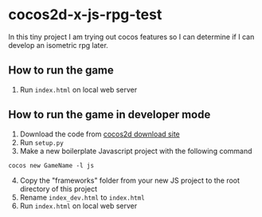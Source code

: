 # cocos2d-x-js-rpg-test
In this tiny project I am trying out cocos features so I can determine if I can develop an isometric rpg later.

How to run the game
-----------------------
1. Run `index.html` on local web server

How to run the game in developer mode
-----------------------
1. Download the code from [cocos2d download site][4]
2. Run `setup.py`
3. Make a new boilerplate Javascript project with the following command

`cocos new GameName -l js`

4. Copy the "frameworks" folder from your new JS project to the root directory of this project
5. Rename `index_dev.html` to `index.html`
6. Run `index.html` on local web server


[4]: http://www.cocos2d-x.org/download/
